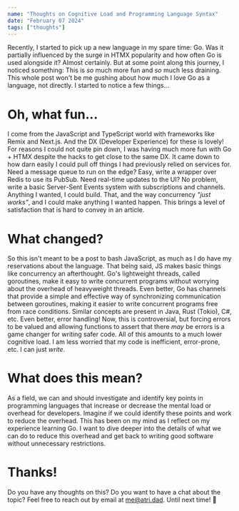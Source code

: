 ```yaml
---
name: "Thoughts on Cognitive Load and Programming Language Syntax"
date: "February 07 2024"
tags: ["thoughts"]
---
```

Recently, I started to pick up a new language in my spare time: Go. Was it partially influenced by the surge in HTMX popularity and how often Go is used alongside it? Almost certainly. But at some point along this journey, I noticed something: This is _so_ much more fun and _so_ much less draining. This whole post won't be me gushing about how much I love Go as a language, not directly. I started to notice a few things...

# Oh, what fun...
I come from the JavaScript and TypeScript world with frameworks like Remix and Next.js. And the DX (Developer Experience) for these is lovely! For reasons I could not quite pin down, I was having much more fun with Go + HTMX despite the hacks to get close to the same DX. It came down to how darn easily I could pull off things I had previously relied on services for. Need a message queue to run on the edge? Easy, write a wrapper over Redis to use its PubSub. Need real-time updates to the UI? No problem, write a basic Server-Sent Events system with subscriptions and channels. Anything I wanted, I could build. That, and the way concurrency _"just works"_, and I could make anything I wanted happen. This brings a level of satisfaction that is hard to convey in an article.

# What changed?
So this isn't meant to be a post to bash JavaScript, as much as I do have my reservations about the language. That being said, JS makes basic things like concurrency an afterthought. Go's lightweight threads, called goroutines, make it easy to write concurrent programs without worrying about the overhead of heavyweight threads. Even better, Go has channels that provide a simple and effective way of synchronizing communication between goroutines, making it easier to write concurrent programs free from race conditions. Similar concepts are present in Java, Rust (Tokio), C#, etc. Even better, error handling! Now, this is controversial, but forcing errors to be valued and allowing functions to assert that there _may_ be errors is a game changer for writing safer code. All of this amounts to a much lower cognitive load. I am less worried that my code is inefficient, error-prone, etc. I can just _write_.

# What does this mean?
As a field, we can and should investigate and identify key points in programming languages that increase or decrease the mental load or overhead for developers. Imagine if we could identify these points and work to reduce the overhead. This has been on my mind as I reflect on my experience learning Go. I want to dive deeper into the details of what we can do to reduce this overhead and get back to writing good software without unnecessary restrictions.

# Thanks!
Do you have any thoughts on this? Do you want to have a chat about the topic? Feel free to reach out by email at [me@atri.dad](mailto:me@atri.dad). Until next time! 🫡